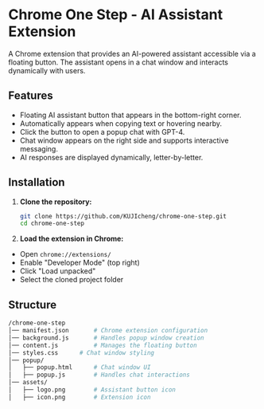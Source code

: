 # Chrome One Step - AI Assistant Extension

A Chrome extension that provides an AI-powered assistant accessible via a floating button. The assistant opens in a chat window and interacts dynamically with users.

## Features
- Floating AI assistant button that appears in the bottom-right corner.
- Automatically appears when copying text or hovering nearby.
- Click the button to open a popup chat with GPT-4.
- Chat window appears on the right side and supports interactive messaging.
- AI responses are displayed dynamically, letter-by-letter.

## Installation
1. **Clone the repository:**
   ```sh
   git clone https://github.com/KUJIcheng/chrome-one-step.git
   cd chrome-one-step
   ```

2. **Load the extension in Chrome:**
- Open `chrome://extensions/`
- Enable "Developer Mode" (top right)
- Click "Load unpacked"
- Select the cloned project folder

## Structure
```sh
/chrome-one-step
│── manifest.json       # Chrome extension configuration
│── background.js       # Handles popup window creation
│── content.js          # Manages the floating button
│── styles.css      # Chat window styling
│── popup/
│   ├── popup.html      # Chat window UI
│   ├── popup.js        # Handles chat interactions
│── assets/
│   ├── logo.png        # Assistant button icon
│   ├── icon.png        # Extension icon
```